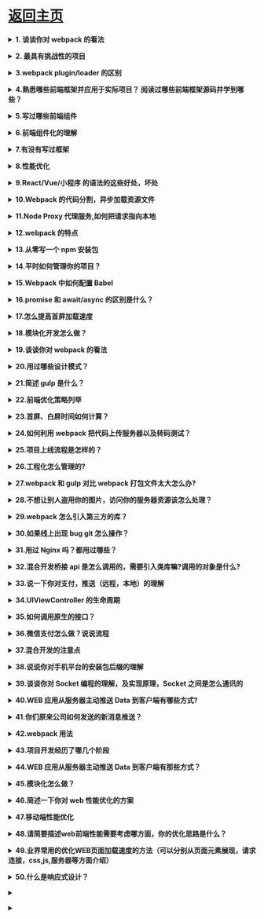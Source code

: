 # [返回主页](https://github.com/yisainan/web-interview/blob/master/README.md)

<b><details><summary>1. 谈谈你对 webpack 的看法</summary></b>

答案：WebPack 是一个模块打包工具，你可以使用 WebPack 管理你的模块依赖，并编绎输出模块们所需的静态文件。它能够很好地管理、打包 Web 开发中所用到的 HTML、JavaScript、CSS 以及各种静态文件（图片、字体等），让开发过程更加高效。对于不同类型的资源，webpack 有对应的模块加载器。webpack 模块打包器会分析模块间的依赖关系，最后 生成了优化且合并后的静态资源。

webpack 的两大特色：

1. code splitting（可以自动完成）
2. loader 可以处理各种类型的静态文件，并且支持串联操作

webpack 是以 commonJS 的形式来书写脚本滴，但对 AMD/CMD 的支持也很全面，方便旧项目进行代码迁移。

webpack 具有 requireJs 和 browserify 的功能，但仍有很多自己的新特性：

1. 对 CommonJS 、 AMD 、ES6 的语法做了兼容
2. 对 js、css、图片等资源文件都支持打包
3. 串联式模块加载器以及插件机制，让其具有更好的灵活性和扩展性，例如提供对 CoffeeScript、ES6 的支持
4. 有独立的配置文件 webpack.config.js
5. 可以将代码切割成不同的 chunk，实现按需加载，降低了初始化时间
6. 支持 SourceUrls 和 SourceMaps，易于调试
7. 具有强大的 Plugin 接口，大多是内部插件，使用起来比较灵活
8. webpack 使用异步 IO 并具有多级缓存。这使得 webpack 很快且在增量编译上更加快

</details>

<b><details><summary>2. 最具有挑战性的项目</summary></b>

答案：

</details>

<b><details><summary>3.webpack plugin/loader 的区别</summary></b>

答案：

</details>

<b><details><summary>4.熟悉哪些前端框架并应用于实际项目？ 阅读过哪些前端框架源码并学到哪些？</summary></b>

答案：

</details>

<b><details><summary>5.写过哪些前端组件</summary></b>

答案：

</details>

<b><details><summary>6.前端组件化的理解</summary></b>

答案：

</details>

<b><details><summary>7.有没有写过框架</summary></b>

答案：

</details>

<b><details><summary>8.性能优化</summary></b>

答案：
（1） 减少 http 请求次数：CSS Sprites, JS、CSS 源码压缩、图片大小控制合适；网页 Gzip，CDN 托管，data 缓存 ，图片服务器。
（2） 前端模板 JS+数据，减少由于 HTML 标签导致的带宽浪费，前端用变量保存 AJAX 请求结果，每次操作本地变量，不用请求，减少请求次数
（3） 用 innerHTML 代替 DOM 操作，减少 DOM 操作次数，优化 javascript 性能。
（4） 当需要设置的样式很多时设置 className 而不是直接操作 style。
（5） 少用全局变量、缓存 DOM 节点查找的结果。减少 IO 读取操作。
（6） 避免使用 CSS Expression（css 表达式)又称 Dynamic properties(动态属性)。
（7） 图片预加载，将样式表放在顶部，将脚本放在底部 加上时间戳。
（8） 避免在页面的主体布局中使用 table，table 要等其中的内容完全下载之后才会显示出来，显示比 div+css 布局慢。

</details>

<b><details><summary>9.React/Vue/小程序 的语法的这些好处，坏处</summary></b>

答案：

</details>

<b><details><summary>10.Webpack 的代码分割，异步加载资源文件</summary></b>

答案：

</details>

<b><details><summary>11.Node Proxy 代理服务,如何把请求指向本地</summary></b>

答案：

</details>

<b><details><summary>12.webpack 的特点</summary></b>

答案：

</details>

<b><details><summary>13.从零写一个 npm 安装包</summary></b>

答案：

</details>

<b><details><summary>14.平时如何管理你的项目？</summary></b>

答案：

a. 先期团队必须确定好全局样式（globe.css），编码模式(utf-8) 等；

b. 编写习惯必须一致（例如都是采用继承式的写法，单样式都写成一行）；

c. 标注样式编写人，各模块都及时标注（标注关键样式调用的地方）；

d. 页面进行标注（例如 页面 模块 开始和结束）；

e. CSS 跟 HTML 分文件夹并行存放，命名都得统一（例如 style.css）；

f. JS 分文件夹存放 命名以该 JS 功能为准的英文翻译。

g. 图片采用整合的 images.png png8 格式文件使用 尽量整合在一起使用方便将来的管理

</details>

<b><details><summary>15.Webpack 中如何配置 Babel</summary></b>

答案：

</details>

<b><details><summary>16.promise 和 await/async 的区别是什么？</summary></b>

答案：

</details>

<b><details><summary>17.怎么提高首屏加载速度</summary></b>

答案：

服务端渲染
等

</details>

<b><details><summary>18.模块化开发怎么做？</summary></b>

答案：

- AMD 是 RequireJS 在推广过程中对模块定义的规范化产出。
- CMD 是 SeaJS 在推广过程中对模块定义的规范化产出。

- AMD 是提前执行，CMD 是延迟执行。
- AMD 推荐的风格通过返回一个对象做为模块对象，CommonJS 的风格通过对 module.exports 或 exports 的属性赋值来达到暴露模块对象的目的。

CMD 模块方式

```js
define(function(require, exports, module) {
  // 模块代码
});
```

</details>

<b><details><summary>19.谈谈你对 webpack 的看法</summary></b>

答案：

</details>

<b><details><summary>20.用过哪些设计模式？</summary></b>

答案：

</details>

<b><details><summary>21.简述 gulp 是什么？</summary></b>

答案：

</details>

<b><details><summary>22.前端优化策略列举</summary></b>

答案：

</details>

<b><details><summary>23.首屏、白屏时间如何计算？</summary></b>

答案：

</details>

<b><details><summary>24.如何利用 webpack 把代码上传服务器以及转码测试？</summary></b>

答案：

</details>

<b><details><summary>25.项目上线流程是怎样的？</summary></b>

答案：

</details>

<b><details><summary>26.工程化怎么管理的?</summary></b>

答案：

</details>

<b><details><summary>27.webpack 和 gulp 对比 webpack 打包文件太大怎么办?</summary></b>

答案：

</details>

<b><details><summary>28.不想让别人盗用你的图片，访问你的服务器资源该怎么处理？</summary></b>

答案：

</details>

<b><details><summary>29.webpack 怎么引入第三方的库？</summary></b>

答案：

</details>

<b><details><summary>30.如果线上出现 bug git 怎么操作？</summary></b>

答案：

</details>

<b><details><summary>31.用过 Nginx 吗？都用过哪些？</summary></b>

答案：

</details>

<b><details><summary>32.混合开发桥接 api 是怎么调用的，需要引入类库嘛?调用的对象是什么?</summary></b>

答案：

</details>

<b><details><summary>33.说一下你对支付，推送（远程，本地）的理解</summary></b>

答案：

</details>

<b><details><summary>34.UIViewController 的生命周期</summary></b>

答案：

</details>

<b><details><summary>35.如何调用原生的接口？</summary></b>

答案：

</details>

<b><details><summary>36.微信支付怎么做？说说流程</summary></b>

答案：

</details>

<b><details><summary>37.混合开发的注意点</summary></b>

答案：

</details>

<b><details><summary>38.说说你对手机平台的安装包后缀的理解</summary></b>

答案：

</details>

<b><details><summary>39.谈谈你对 Socket 编程的理解，及实现原理，Socket 之间是怎么通讯的</summary></b>

答案：

</details>

<b><details><summary>40.WEB 应用从服务器主动推送 Data 到客户端有哪些方式?</summary></b>

答案：

</details>

<b><details><summary>41.你们原来公司如何发送的新消息推送？</summary></b>

答案：

</details>

<b><details><summary>42.webpack 用法</summary></b>

答案：

</details>

<b><details><summary>43.项目开发经历了哪几个阶段</summary></b>

答案：

- 需求分析及变更管理
- 项目模型及业务流程分析
- 系统分析及建模设计
- 界面设计及代码开发
- 系统测试，部署和文档编写
- 维护

</details>

<b><details><summary>44.WEB 应用从服务器主动推送 Data 到客户端有那些方式？</summary></b>

答案：

- html5 websoket
- WebSocket 通过 Flash
- XHR 长时间连接
- XHR Multipart Streaming
- 不可见的 Iframe
- `<script>`标签的长时间连接(可跨域)

</details>

<b><details><summary>45.模块化怎么做？</summary></b>

答案：

立即执行函数,不暴露私有成员

```js
var module1 = (function() {
  var _count = 0;
  var m1 = function() {
    //...
  };
  var m2 = function() {
    //...
  };
  return {
    m1: m1,
    m2: m2
  };
})();
```

</details>

<b><details><summary>46.简述一下你对 web 性能优化的方案</summary></b>

答案：

1、尽量减少 HTTP 请求
2、使用浏览器缓存
3、使用压缩组件
4、图片、JS 的预载入
5、将脚本放在底部
6、将样式文件放在页面顶部
7、使用外部的 JS 和 CSS
8、精简代码

</details>

<b><details><summary>47.移动端性能优化</summary></b>

答案：

尽量使用css3动画，开启硬件加速。适当使用touch事件代替click事件。避免使用css3渐变阴影效果。 尽可能少的使用box-shadow与gradients。box-shadow与gradients往往都是页面的性能杀手

</details>

<b><details><summary>48.请简要描述web前端性能需要考虑哪方面，你的优化思路是什么？</summary></b>

答案：

</details>

<b><details><summary>49.业界常用的优化WEB页面加载速度的方法（可以分别从页面元素展现，请求连接，css,js,服务器等方面介绍）</summary></b>

答案：

</details>

<b><details><summary>50.什么是响应式设计？</summary></b>

答案：它是关于网页制作的过程中让不同的设备有不同的尺寸和不同的功能。响应式设计是让所有的人能在这些设备上让网站运行正常	

</details>

<b><details><summary></summary></b>

答案：

</details>

<b><details><summary></summary></b>

答案：

</details>
